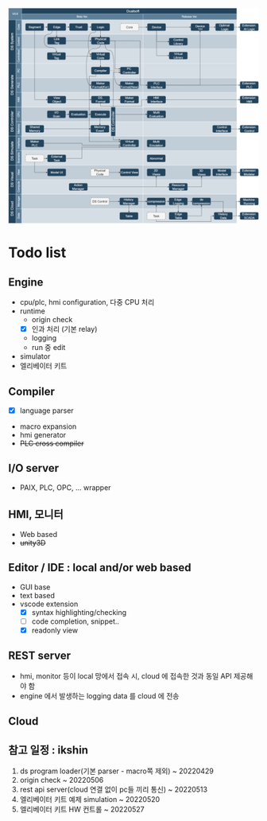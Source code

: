 ![A](release.dio.png)


# Todo list

## Engine
- cpu/plc, hmi configuration, 다중 CPU 처리
- runtime
    * origin check
    - [x] 인과 처리 (기본 relay)
    * logging
    * run 중 edit
- simulator
- 엘리베이터 키트

## Compiler
- [x] language parser
- macro expansion
- hmi generator
- ~~PLC cross compiler~~

## I/O server
- PAIX, PLC, OPC, ... wrapper

## HMI, 모니터
- Web based
- ~~unity3D~~


## Editor / IDE : local and/or web based
- GUI base
- text based
- vscode extension
    - [x] syntax highlighting/checking
    - [ ] code completion, snippet..
    - [x] readonly view

## REST server
- hmi, monitor 등이 local 망에서 접속 시, cloud 에 접속한 것과 동일 API 제공해야 함
- engine 에서 발생하는 logging data 를 cloud 에 전송

## Cloud



## 참고 일정 : ikshin
1. ds program loader(기본 parser - macro쪽 제외) ~ 20220429
2. origin check ~ 20220506
3. rest api server(cloud 연결 없이 pc들 끼리 통신) ~ 20220513
4. 엘리베이터 키트 예제 simulation ~ 20220520
5. 엘리베이터 키트 HW 컨트롤 ~ 20220527